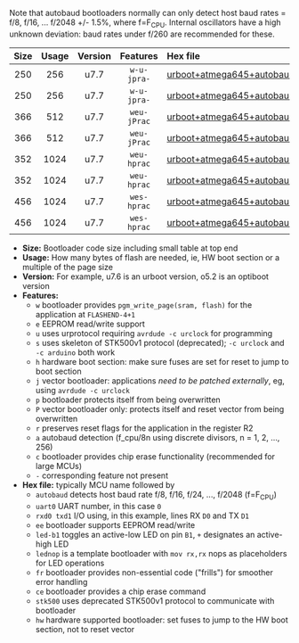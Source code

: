 Note that autobaud bootloaders normally can only detect host baud rates = f/8, f/16, ... f/2048 +/- 1.5%, where f=F<sub>CPU</sub>. Internal oscillators have a high unknown deviation: baud rates under f/260 are recommended for these.

|Size|Usage|Version|Features|Hex file|
|:-:|:-:|:-:|:-:|:--|
|250|256|u7.7|`w-u-jpra-`|[urboot+atmega645+autobaud_uart0_rxe0_txe1_led+b5.hex](https://raw.githubusercontent.com/stefanrueger/urboot.hex/main/mcus/atmega645/autobaud/urboot+atmega645+autobaud_uart0_rxe0_txe1_led+b5.hex)|
|250|256|u7.7|`w-u-jpra-`|[urboot+atmega645+autobaud_uart0_rxe0_txe1_lednop.hex](https://raw.githubusercontent.com/stefanrueger/urboot.hex/main/mcus/atmega645/autobaud/urboot+atmega645+autobaud_uart0_rxe0_txe1_lednop.hex)|
|366|512|u7.7|`weu-jPrac`|[urboot+atmega645+autobaud_uart0_rxe0_txe1_ee_led+b5_fr_ce.hex](https://raw.githubusercontent.com/stefanrueger/urboot.hex/main/mcus/atmega645/autobaud/urboot+atmega645+autobaud_uart0_rxe0_txe1_ee_led+b5_fr_ce.hex)|
|366|512|u7.7|`weu-jPrac`|[urboot+atmega645+autobaud_uart0_rxe0_txe1_ee_lednop_fr_ce.hex](https://raw.githubusercontent.com/stefanrueger/urboot.hex/main/mcus/atmega645/autobaud/urboot+atmega645+autobaud_uart0_rxe0_txe1_ee_lednop_fr_ce.hex)|
|352|1024|u7.7|`weu-hprac`|[urboot+atmega645+autobaud_uart0_rxe0_txe1_ee_led+b5_fr_ce_hw.hex](https://raw.githubusercontent.com/stefanrueger/urboot.hex/main/mcus/atmega645/autobaud/urboot+atmega645+autobaud_uart0_rxe0_txe1_ee_led+b5_fr_ce_hw.hex)|
|352|1024|u7.7|`weu-hprac`|[urboot+atmega645+autobaud_uart0_rxe0_txe1_ee_lednop_fr_ce_hw.hex](https://raw.githubusercontent.com/stefanrueger/urboot.hex/main/mcus/atmega645/autobaud/urboot+atmega645+autobaud_uart0_rxe0_txe1_ee_lednop_fr_ce_hw.hex)|
|456|1024|u7.7|`wes-hprac`|[urboot+atmega645+autobaud_uart0_rxe0_txe1_ee_led+b5_fr_ce_stk500_hw.hex](https://raw.githubusercontent.com/stefanrueger/urboot.hex/main/mcus/atmega645/autobaud/urboot+atmega645+autobaud_uart0_rxe0_txe1_ee_led+b5_fr_ce_stk500_hw.hex)|
|456|1024|u7.7|`wes-hprac`|[urboot+atmega645+autobaud_uart0_rxe0_txe1_ee_lednop_fr_ce_stk500_hw.hex](https://raw.githubusercontent.com/stefanrueger/urboot.hex/main/mcus/atmega645/autobaud/urboot+atmega645+autobaud_uart0_rxe0_txe1_ee_lednop_fr_ce_stk500_hw.hex)|

- **Size:** Bootloader code size including small table at top end
- **Usage:** How many bytes of flash are needed, ie, HW boot section or a multiple of the page size
- **Version:** For example, u7.6 is an urboot version, o5.2 is an optiboot version
- **Features:**
  + `w` bootloader provides `pgm_write_page(sram, flash)` for the application at `FLASHEND-4+1`
  + `e` EEPROM read/write support
  + `u` uses urprotocol requiring `avrdude -c urclock` for programming
  + `s` uses skeleton of STK500v1 protocol (deprecated); `-c urclock` and `-c arduino` both work
  + `h` hardware boot section: make sure fuses are set for reset to jump to boot section
  + `j` vector bootloader: applications *need to be patched externally*, eg, using `avrdude -c urclock`
  + `p` bootloader protects itself from being overwritten
  + `P` vector bootloader only: protects itself and reset vector from being overwritten
  + `r` preserves reset flags for the application in the register R2
  + `a` autobaud detection (f_cpu/8n using discrete divisors, n = 1, 2, ..., 256)
  + `c` bootloader provides chip erase functionality (recommended for large MCUs)
  + `-` corresponding feature not present
- **Hex file:** typically MCU name followed by
  + `autobaud` detects host baud rate f/8, f/16, f/24, ..., f/2048 (f=F<sub>CPU</sub>)
  + `uart0` UART number, in this case `0`
  + `rxd0 txd1` I/O using, in this example, lines RX `D0` and TX `D1`
  + `ee` bootloader supports EEPROM read/write
  + `led-b1` toggles an active-low LED on pin `B1`, `+` designates an active-high LED
  + `lednop` is a template bootloader with `mov rx,rx` nops as placeholders for LED operations
  + `fr` bootloader provides non-essential code ("frills") for smoother error handling
  + `ce` bootloader provides a chip erase command
  + `stk500` uses deprecated STK500v1 protocol to communicate with bootloader
  + `hw` hardware supported bootloader: set fuses to jump to the HW boot section, not to reset vector
